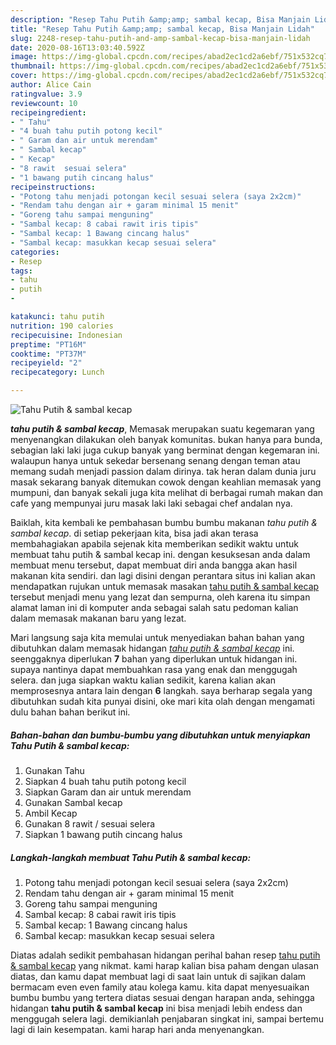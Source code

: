 ```yaml
---
description: "Resep Tahu Putih &amp;amp; sambal kecap, Bisa Manjain Lidah"
title: "Resep Tahu Putih &amp;amp; sambal kecap, Bisa Manjain Lidah"
slug: 2248-resep-tahu-putih-and-amp-sambal-kecap-bisa-manjain-lidah
date: 2020-08-16T13:03:40.592Z
image: https://img-global.cpcdn.com/recipes/abad2ec1cd2a6ebf/751x532cq70/tahu-putih-sambal-kecap-foto-resep-utama.jpg
thumbnail: https://img-global.cpcdn.com/recipes/abad2ec1cd2a6ebf/751x532cq70/tahu-putih-sambal-kecap-foto-resep-utama.jpg
cover: https://img-global.cpcdn.com/recipes/abad2ec1cd2a6ebf/751x532cq70/tahu-putih-sambal-kecap-foto-resep-utama.jpg
author: Alice Cain
ratingvalue: 3.9
reviewcount: 10
recipeingredient:
- " Tahu"
- "4 buah tahu putih potong kecil"
- " Garam dan air untuk merendam"
- " Sambal kecap"
- " Kecap"
- "8 rawit  sesuai selera"
- "1 bawang putih cincang halus"
recipeinstructions:
- "Potong tahu menjadi potongan kecil sesuai selera (saya 2x2cm)"
- "Rendam tahu dengan air + garam minimal 15 menit"
- "Goreng tahu sampai menguning"
- "Sambal kecap: 8 cabai rawit iris tipis"
- "Sambal kecap: 1 Bawang cincang halus"
- "Sambal kecap: masukkan kecap sesuai selera"
categories:
- Resep
tags:
- tahu
- putih
- 

katakunci: tahu putih  
nutrition: 190 calories
recipecuisine: Indonesian
preptime: "PT16M"
cooktime: "PT37M"
recipeyield: "2"
recipecategory: Lunch

---
```



![Tahu Putih &amp; sambal kecap](https://img-global.cpcdn.com/recipes/abad2ec1cd2a6ebf/751x532cq70/tahu-putih-sambal-kecap-foto-resep-utama.jpg)

<b><i>tahu putih &amp; sambal kecap</i></b>, Memasak merupakan suatu kegemaran yang menyenangkan dilakukan oleh banyak komunitas. bukan hanya para bunda, sebagian laki laki juga cukup banyak yang berminat dengan kegemaran ini. walaupun hanya untuk sekedar bersenang senang dengan teman atau memang sudah menjadi passion dalam dirinya. tak heran dalam dunia juru masak sekarang banyak ditemukan cowok dengan keahlian memasak yang mumpuni, dan banyak sekali juga kita melihat di berbagai rumah makan dan cafe yang mempunyai juru masak laki laki sebagai chef andalan nya.

Baiklah, kita kembali ke pembahasan bumbu bumbu makanan <i>tahu putih &amp; sambal kecap</i>. di setiap pekerjaan kita, bisa jadi akan terasa membahagiakan apabila sejenak kita memberikan sedikit waktu untuk membuat tahu putih &amp; sambal kecap ini. dengan kesuksesan anda dalam membuat menu tersebut, dapat membuat diri anda bangga akan hasil makanan kita sendiri. dan lagi disini dengan perantara situs ini kalian akan mendapatkan rujukan untuk memasak masakan <u>tahu putih &amp; sambal kecap</u> tersebut menjadi menu yang lezat dan sempurna, oleh karena itu simpan alamat laman ini di komputer anda sebagai salah satu pedoman kalian dalam memasak makanan baru yang lezat.




Mari langsung saja kita memulai untuk menyediakan bahan bahan yang dibutuhkan dalam memasak hidangan <u><i>tahu putih &amp; sambal kecap</i></u> ini. seenggaknya diperlukan <b>7</b> bahan yang diperlukan untuk hidangan ini. supaya nantinya dapat membuahkan rasa yang enak dan menggugah selera. dan juga siapkan waktu kalian sedikit, karena kalian akan memprosesnya antara lain dengan <b>6</b> langkah. saya berharap segala yang dibutuhkan sudah kita punyai disini, oke mari kita olah dengan mengamati dulu bahan bahan berikut ini.

<!--inarticleads1-->

##### Bahan-bahan dan bumbu-bumbu yang dibutuhkan untuk menyiapkan Tahu Putih &amp; sambal kecap:

1. Gunakan  Tahu
1. Siapkan 4 buah tahu putih potong kecil
1. Siapkan  Garam dan air untuk merendam
1. Gunakan  Sambal kecap
1. Ambil  Kecap
1. Gunakan 8 rawit / sesuai selera
1. Siapkan 1 bawang putih cincang halus




<!--inarticleads2-->

##### Langkah-langkah membuat Tahu Putih &amp; sambal kecap:

1. Potong tahu menjadi potongan kecil sesuai selera (saya 2x2cm)
1. Rendam tahu dengan air + garam minimal 15 menit
1. Goreng tahu sampai menguning
1. Sambal kecap: 8 cabai rawit iris tipis
1. Sambal kecap: 1 Bawang cincang halus
1. Sambal kecap: masukkan kecap sesuai selera




Diatas adalah sedikit pembahasan hidangan perihal bahan resep <u>tahu putih &amp; sambal kecap</u> yang nikmat. kami harap kalian bisa paham dengan ulasan diatas, dan kamu dapat membuat lagi di saat lain untuk di sajikan dalam bermacam even even family atau kolega kamu. kita dapat menyesuaikan bumbu bumbu yang tertera diatas sesuai dengan harapan anda, sehingga hidangan <b>tahu putih &amp; sambal kecap</b> ini bisa menjadi lebih endess dan menggugah selera lagi. demikianlah penjabaran singkat ini, sampai bertemu lagi di lain kesempatan. kami harap hari anda menyenangkan.
